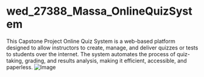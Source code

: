 # wed_27388_Massa_OnlineQuizSystem
This Capstone Project Online Quiz System is a web-based platform designed to allow instructors to create, manage, and deliver quizzes or tests to students over the internet. The system automates the process of quiz-taking, grading, and results analysis, making it efficient, accessible, and paperless.
![Image](https://github.com/user-attachments/assets/a43f8c0b-500f-4223-b125-86f2e553a5a0)

